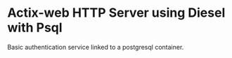 # Actix-web HTTP Server using Diesel with Psql

Basic authentication service linked to a postgresql container.

